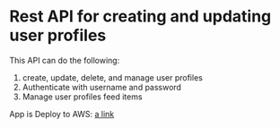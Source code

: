 # Rest API for creating and updating user profiles

This API can do the following:
1. create, update, delete, and manage user profiles
2. Authenticate with username and password
3. Manage user profiles feed items

App is Deploy to AWS: [a link](http://ec2-18-188-126-51.us-east-2.compute.amazonaws.com/api/)
